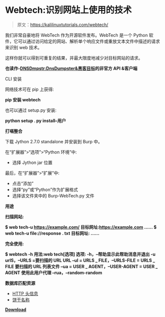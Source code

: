 # Webtech:识别网站上使用的技术

> 原文：<https://kalilinuxtutorials.com/webtech/>

我们非常自豪地将 WebTech 作为开源软件发布。WebTech 是一个 Python 软件，它可以通过访问给定的网站、解析单个响应文件或重放文本文件中描述的请求来识别 web 技术。

这样你就可以得到可重复的结果，并最大限度地减少对目标网站的请求。

**也读作-[DNSDmpstr:DnsDumpster&黑客目标](https://kalilinuxtutorials.com/dnsdmpstr-dnsdumpster-hackertarget/)的非官方 API &客户端**

CLI 安装

网络技术可在 pip 上获得:

**pip 安装 webtech**

也可以通过 setup.py 安装:

**python setup . py install–用户**

**打嗝整合**

下载 Jython 2.7.0 standalone 并安装到 Burp 中。

在“扩展器”>“选项”>“Python 环境”中:

*   选择 Jython jar 位置

最后，在“扩展器”>“扩展”中:

*   点击“添加”
*   选择“py”或“Python”作为扩展格式
*   选择该文件夹中的 Burp-WebTech.py 文件

**用途**

**扫描网站:**

**$ web tech-u https://example.com/
目标网址:https://example.com
……
$ web tech-u file://response . txt
目标网址:
……**

**完全使用:**

**$ webtech -h
用法:web tech[选项]
选项:
-h，–帮助显示此帮助消息并退出
-u urlS，–URLS =要扫描的 URL URL
–ul = URLS _ FILE，–URLS-FILE = URLS _ FILE
要扫描的 URL 列表文件
–ua = USER _ AGENT，–USER-AGENT = USER _ AGENT
使用此用户代理
–rua，–random-random**

**数据库匹配资源**

*   [HTTP 头信息](http://netinfo.link/http/headers.html)
*   [饼干名称](https://webcookies.org/top-cookie-names)

[**Download**](https://github.com/ShielderSec/webtech)